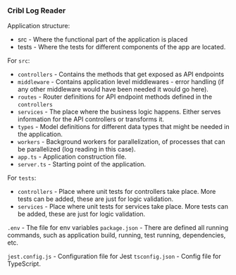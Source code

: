 ### Cribl Log Reader
Application structure:
- src - Where the functional part of the application is placed
-  tests - Where the tests for different components of the app are located.

For `src`:
- `controllers` - Contains the methods that get exposed as API endpoints
- `middleware` - Contains application level middlewares - error handling (if any other middleware would have been needed it would go here).
- `routes` - Router definitions for API endpoint methods defined in the `controllers`
- `services` - The place where the business logic happens. Either serves information for the API controllers or transforms it.
- `types` - Model definitions for different data types that might be needed in the application.
- `workers` - Background workers for parallelization, of processes that can be parallelized (log reading in this case).
- `app.ts` - Application construction file.
- `server.ts` - Starting point of the application.


For `tests`:
- `controllers` - Place where unit tests for controllers take place. More tests can be added, these are just for logic validation.
- `services` - Place where unit tests for services take place. More tests can be added, these are just for logic validation.

`.env` - The file for env variables
`package.json` - There are defined all running commands, such as application build, running, test running, dependencies, etc.

`jest.config.js` - Configuration file for Jest
`tsconfig.json` - Config file for TypeScript.


